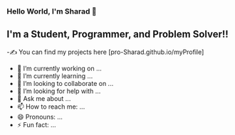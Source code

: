 ### Hello World, I'm Sharad  👋

## I'm a Student, Programmer, and Problem Solver!!

-✍ You can find my projects here [pro-Sharad.github.io/myProfile]
- 🔭 I’m currently working on ...
- 🌱 I’m currently learning ...
- 👯 I’m looking to collaborate on ...
- 🤔 I’m looking for help with ...
- 💬 Ask me about ...
- 📫 How to reach me: ...
- 😄 Pronouns: ...
- ⚡ Fun fact: ...

